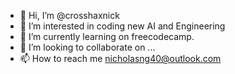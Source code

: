 - 👋 Hi, I’m @crosshaxnick
- 👀 I’m interested in coding new AI and Engineering 
- 🌱 I’m currently learning on freecodecamp.
- 💞️ I’m looking to collaborate on ...
- 📫 How to reach me nicholasng40@outlook.com

<!---
crosshaxnick/crosshaxnick is a ✨ special ✨ repository because its `README.md` (this file) appears on your GitHub profile.
You can click the Preview link to take a look at your changes.
--->

